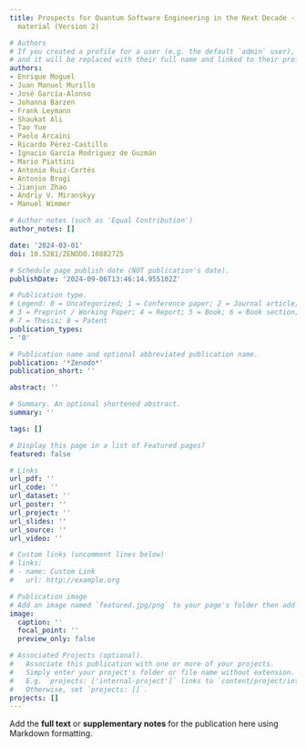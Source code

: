 ```yaml
---
title: Prospects for Quantum Software Engineering in the Next Decade - Supplementary
  material (Version 2)

# Authors
# If you created a profile for a user (e.g. the default `admin` user), write the username (folder name) here
# and it will be replaced with their full name and linked to their profile.
authors:
- Enrique Moguel
- Juan Manuel Murillo
- José García-Alonso
- Johanna Barzen
- Frank Leymann
- Shaukat Ali
- Tao Yue
- Paolo Arcaini
- Ricardo Pérez-Castillo
- Ignacio García Rodríguez de Guzmán
- Mario Piattini
- Antonio Ruiz-Cortés
- Antonio Brogi
- Jianjun Zhao
- Andriy V. Miranskyy
- Manuel Wimmer

# Author notes (such as 'Equal Contribution')
author_notes: []

date: '2024-03-01'
doi: 10.5281/ZENODO.10882725

# Schedule page publish date (NOT publication's date).
publishDate: '2024-09-06T13:46:14.955102Z'

# Publication type.
# Legend: 0 = Uncategorized; 1 = Conference paper; 2 = Journal article;
# 3 = Preprint / Working Paper; 4 = Report; 5 = Book; 6 = Book section;
# 7 = Thesis; 8 = Patent
publication_types:
- '0'

# Publication name and optional abbreviated publication name.
publication: '*Zenodo*'
publication_short: ''

abstract: ''

# Summary. An optional shortened abstract.
summary: ''

tags: []

# Display this page in a list of Featured pages?
featured: false

# Links
url_pdf: ''
url_code: ''
url_dataset: ''
url_poster: ''
url_project: ''
url_slides: ''
url_source: ''
url_video: ''

# Custom links (uncomment lines below)
# links:
# - name: Custom Link
#   url: http://example.org

# Publication image
# Add an image named `featured.jpg/png` to your page's folder then add a caption below.
image:
  caption: ''
  focal_point: ''
  preview_only: false

# Associated Projects (optional).
#   Associate this publication with one or more of your projects.
#   Simply enter your project's folder or file name without extension.
#   E.g. `projects: ['internal-project']` links to `content/project/internal-project/index.md`.
#   Otherwise, set `projects: []`.
projects: []
---
```


Add the **full text** or **supplementary notes** for the publication here using Markdown formatting.
